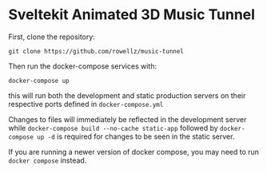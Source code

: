 # Sveltekit Animated 3D Music Tunnel

First, clone the repository:

`git clone https://github.com/rowellz/music-tunnel`

Then run the docker-compose services with:

`docker-compose up`

this will run both the development and static production servers on their respective ports defined in `docker-compose.yml`

Changes to files will immediately be reflected in the development server while `docker-compose build --no-cache static-app` followed by `docker-compose up -d`  is required for changes to be seen in the static server.

If you are running a newer version of docker compose, you may need to run `docker compose` instead.